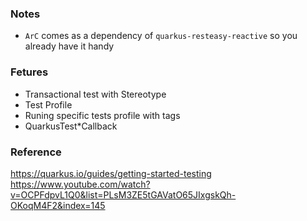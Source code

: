 ### Notes
- `ArC` comes as a dependency of `quarkus-resteasy-reactive` so you already have it handy

### Fetures
- Transactional test with Stereotype
- Test Profile
- Runing specific tests profile with tags
- QuarkusTest*Callback


### Reference
https://quarkus.io/guides/getting-started-testing
https://www.youtube.com/watch?v=OCPFdpvL1Q0&list=PLsM3ZE5tGAVatO65JIxgskQh-OKoqM4F2&index=145